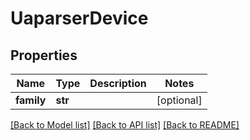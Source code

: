 # UaparserDevice

## Properties
Name | Type | Description | Notes
------------ | ------------- | ------------- | -------------
**family** | **str** |  | [optional] 

[[Back to Model list]](../README.md#documentation-for-models) [[Back to API list]](../README.md#documentation-for-api-endpoints) [[Back to README]](../README.md)


